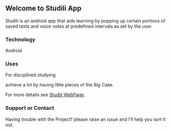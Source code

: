 ## Welcome to Studili App

Studili is an android app that aids learning by popping up certain portions of saved texts and voice notes at predefined intervals as set by the user.

### Technology
Android


### Uses
For disciplined studying

achieve a lot by having little pieces of the Big Cake.

For more details see [Studili WebPage](https://peterperez.github.io/studili/).

### Support or Contact

Having trouble with the Project? please raise an issue and I’ll help you sort it out.
